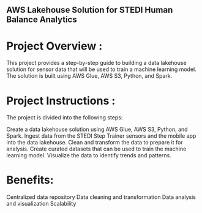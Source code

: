 ## AWS Lakehouse Solution for STEDI Human Balance Analytics

# Project Overview : 

This project provides a step-by-step guide to building a data lakehouse solution for sensor data that will be used to train a machine learning model. The solution is built using AWS Glue, AWS S3, Python, and Spark.

# Project Instructions : 

The project is divided into the following steps:

Create a data lakehouse solution using AWS Glue, AWS S3, Python, and Spark.
Ingest data from the STEDI Step Trainer sensors and the mobile app into the data lakehouse.
Clean and transform the data to prepare it for analysis.
Create curated datasets that can be used to train the machine learning model.
Visualize the data to identify trends and patterns.

# Benefits:

Centralized data repository
Data cleaning and transformation
Data analysis and visualization
Scalability
